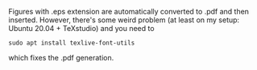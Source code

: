 Figures with .eps extension are automatically converted to .pdf and then inserted. However, there's some weird problem (at least on my setup: Ubuntu 20.04 + TeXstudio) and you need to
```
sudo apt install texlive-font-utils
```
which fixes the .pdf generation.
